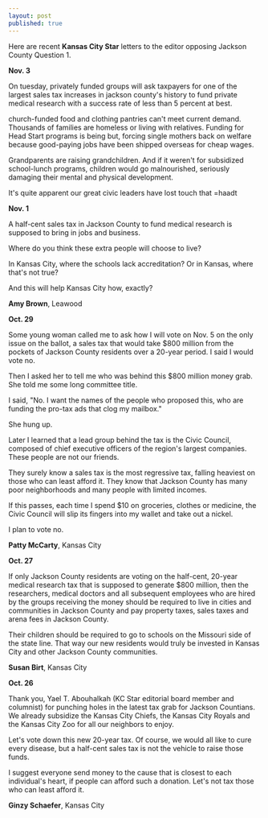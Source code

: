 ```yaml
---
layout: post
published: true
---
```


Here are recent **Kansas City Star** letters to the editor opposing Jackson County Question 1.

**Nov. 3**

On tuesday, privately funded groups will ask taxpayers for one of the largest sales tax increases in jackson county's history to fund private medical research with a success rate of less than 5 percent at best.

church-funded food and clothing pantries can't meet current demand. Thousands of families are homeless or living with relatives. Funding for Head Start programs is being but, forcing single mothers back on welfare because good-paying jobs have been shipped overseas for cheap wages.

Grandparents are raising grandchildren. And if it weren't for subsidized school-lunch programs, children would go malnourished, seriously damaging their mental and physical development. 

It's quite apparent our great civic leaders have lost touch that =haadt


**Nov. 1**

A half-cent sales tax in Jackson County to fund medical research is supposed to bring in jobs and business.

Where do you think these extra people will choose to live?

In Kansas City, where the schools lack accreditation? Or in Kansas, where that's not true?

And this will help Kansas City how, exactly?

**Amy Brown**, Leawood


**Oct. 29**

Some young woman called me to ask how I will vote on Nov. 5 on the only issue on the ballot, a sales tax that would take $800 million from the pockets of Jackson County residents over a 20-year period. I said I would vote no.

Then I asked her to tell me who was behind this $800 million money grab. She told me some long committee title.

I said, "No. I want the names of the people who proposed this, who are funding the pro-tax ads that clog my mailbox."

She hung up.

Later I learned that a lead group behind the tax is the Civic Council, composed of chief executive officers of the region's largest companies. These people are not our friends.

They surely know a sales tax is the most regressive tax, falling heaviest on those who can least afford it. They know that Jackson County has many poor neighborhoods and many people with limited incomes.

If this passes, each time I spend $10 on groceries, clothes or medicine, the Civic Council will slip its fingers into my wallet and take out a nickel.

I plan to vote no.

**Patty McCarty**, Kansas City

**Oct. 27**

If only Jackson County residents are voting on the half-cent, 20-year medical research tax that is supposed to generate $800 million, then the researchers, medical doctors and all subsequent employees who are hired by the groups receiving the money should be required to live in cities and communities in Jackson County and pay property taxes, sales taxes and arena fees in Jackson County.

Their children should be required to go to schools on the Missouri side of the state line. That way our new residents would truly be invested in Kansas City and other Jackson County communities.

**Susan Birt**, Kansas City

**Oct. 26**

Thank you, Yael T. Abouhalkah (KC Star editorial board member and columnist) for punching holes in the latest tax grab for Jackson Countians. We already subsidize the Kansas City Chiefs, the Kansas City Royals and the Kansas City Zoo for all our neighbors to enjoy.

Let's vote down this new 20-year tax. Of course, we would all like to cure every disease, but a half-cent sales tax is not the vehicle to raise those funds. 

I suggest everyone send money to the cause that is closest to each individual's heart, if people can afford such a donation. Let's not tax those who can least afford it.

**Ginzy Schaefer**, Kansas City
